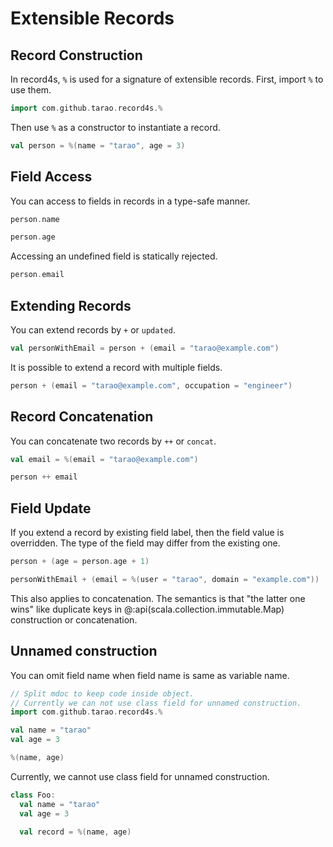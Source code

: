 Extensible Records
==================

Record Construction
-------------------

In record4s, `%` is used for a signature of extensible records.  First, import `%` to use
them.

```scala mdoc
import com.github.tarao.record4s.%
```

Then use `%` as a constructor to instantiate a record.

```scala mdoc:mline
val person = %(name = "tarao", age = 3)
```

Field Access
------------

You can access to fields in records in a type-safe manner.

```scala mdoc:mline
person.name

person.age
```

Accessing an undefined field is statically rejected.

```scala mdoc:fail
person.email
```

Extending Records
-----------------

You can extend records by `+` or `updated`.

```scala mdoc:mline
val personWithEmail = person + (email = "tarao@example.com")
```

It is possible to extend a record with multiple fields.

```scala mdoc:mline
person + (email = "tarao@example.com", occupation = "engineer")
```

Record Concatenation
--------------------

You can concatenate two records by `++` or `concat`.

```scala mdoc:mline
val email = %(email = "tarao@example.com")

person ++ email
```

Field Update
------------

If you extend a record by existing field label, then the field value is overridden.  The
type of the field may differ from the existing one.

```scala mdoc:mline
person + (age = person.age + 1)

personWithEmail + (email = %(user = "tarao", domain = "example.com"))
```

This also applies to concatenation.  The semantics is that "the latter one wins" like
duplicate keys in @:api(scala.collection.immutable.Map) construction or concatenation.

Unnamed construction
--------------------

You can omit field name when field name is same as variable name.

```scala mdoc:reset-object:invisible
// Split mdoc to keep code inside object.
// Currently we can not use class field for unnamed construction.
import com.github.tarao.record4s.%
```

```scala mdoc:mline
val name = "tarao"
val age = 3

%(name, age)
```

Currently, we cannot use class field for unnamed construction.

```scala mdoc:fail
class Foo:
  val name = "tarao"
  val age = 3

  val record = %(name, age)
```
